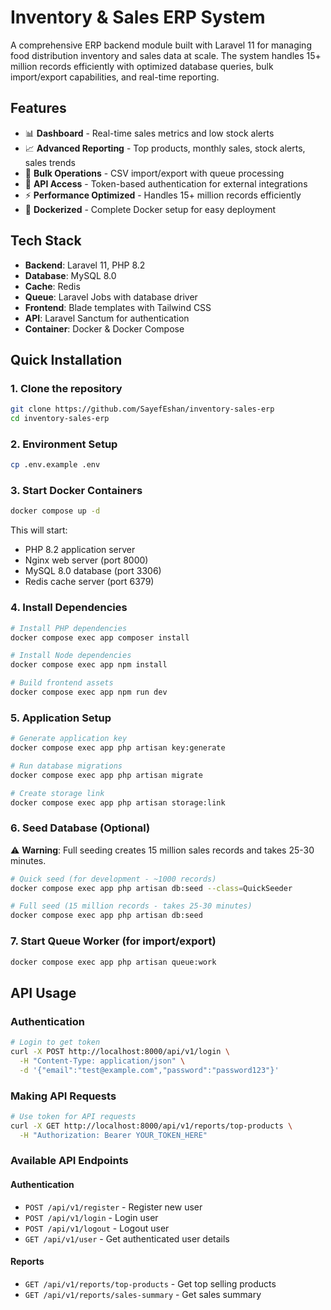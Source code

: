# Inventory & Sales ERP System

A comprehensive ERP backend module built with Laravel 11 for managing food distribution inventory and sales data at scale. The system handles 15+ million records efficiently with optimized database queries, bulk import/export capabilities, and real-time reporting.

## Features

-   📊 **Dashboard** - Real-time sales metrics and low stock alerts
-   📈 **Advanced Reporting** - Top products, monthly sales, stock alerts, sales trends
-   📁 **Bulk Operations** - CSV import/export with queue processing
-   🔐 **API Access** - Token-based authentication for external integrations
-   ⚡ **Performance Optimized** - Handles 15+ million records efficiently
-   🐳 **Dockerized** - Complete Docker setup for easy deployment

## Tech Stack

-   **Backend**: Laravel 11, PHP 8.2
-   **Database**: MySQL 8.0
-   **Cache**: Redis
-   **Queue**: Laravel Jobs with database driver
-   **Frontend**: Blade templates with Tailwind CSS
-   **API**: Laravel Sanctum for authentication
-   **Container**: Docker & Docker Compose


## Quick Installation

### 1. Clone the repository

```bash
git clone https://github.com/SayefEshan/inventory-sales-erp
cd inventory-sales-erp
```

### 2. Environment Setup

```bash
cp .env.example .env
```

### 3. Start Docker Containers

```bash
docker compose up -d
```

This will start:

-   PHP 8.2 application server
-   Nginx web server (port 8000)
-   MySQL 8.0 database (port 3306)
-   Redis cache server (port 6379)

### 4. Install Dependencies

```bash
# Install PHP dependencies
docker compose exec app composer install

# Install Node dependencies
docker compose exec app npm install

# Build frontend assets
docker compose exec app npm run dev
```

### 5. Application Setup

```bash
# Generate application key
docker compose exec app php artisan key:generate

# Run database migrations
docker compose exec app php artisan migrate

# Create storage link
docker compose exec app php artisan storage:link
```

### 6. Seed Database (Optional)

⚠️ **Warning**: Full seeding creates 15 million sales records and takes 25-30 minutes.

```bash
# Quick seed (for development - ~1000 records)
docker compose exec app php artisan db:seed --class=QuickSeeder

# Full seed (15 million records - takes 25-30 minutes)
docker compose exec app php artisan db:seed
```

### 7. Start Queue Worker (for import/export)

```bash
docker compose exec app php artisan queue:work
```

## API Usage

### Authentication

```bash
# Login to get token
curl -X POST http://localhost:8000/api/v1/login \
  -H "Content-Type: application/json" \
  -d '{"email":"test@example.com","password":"password123"}'
```

### Making API Requests

```bash
# Use token for API requests
curl -X GET http://localhost:8000/api/v1/reports/top-products \
  -H "Authorization: Bearer YOUR_TOKEN_HERE"
```

### Available API Endpoints

#### Authentication

-   `POST /api/v1/register` - Register new user
-   `POST /api/v1/login` - Login user
-   `POST /api/v1/logout` - Logout user
-   `GET /api/v1/user` - Get authenticated user details

#### Reports

-   `GET /api/v1/reports/top-products` - Get top selling products
-   `GET /api/v1/reports/sales-summary` - Get sales summary

